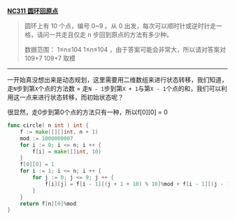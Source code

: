 [**NC311** **圆环回原点**](https://www.nowcoder.com/practice/16409dd00ab24a408ddd0c46e49ddcf8?tpId=196&tqId=40267&ru=/exam/oj)

> 圆环上有 10 个点，编号 0~9 。从 0 出发，每次可以顺时针或逆时针走一格，请问一共走且仅走 n 步回到原点的方法有多少种。
>
> 数据范围： 1≤n≤104 1≤*n*≤104 ，由于答案可能会非常大，所以请对答案对 109+7 109+7 取模

---

一开始真没想出来是动态规划，这里需要用二维数组来进行状态转移，我们知道，走`N`步到第`X`个点的方法数 = 走`N - 1`步到第`X + 1`与第`X - 1`个点的和，我们可以利用这一点来进行状态转移，而初始状态呢？

很显然，走0步到第0个点的方法只有一种，所以f\[0][0] = 0

```go
func circle( n int ) int {
    f := make([][]int, n + 1)
    mod := 1000000007
    for i := 0; i <= n; i ++ {
        f[i] = make([]int, 10)
    }
    f[0][0] = 1
    for i := 1; i <= n; i ++ {
        for j := 0; j <= 9; j ++ {
            f[i][j] = f[i - 1][(j + 1 + 10) % 10]%mod + f[i - 1][(j - 1 + 10) % 10]%mod
        }
    }
    return f[n][0]%mod
}
```

